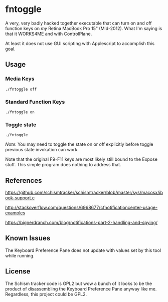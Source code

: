 # fntoggle

A very, very badly hacked together executable that can turn on and off function keys on *my* Retina MacBook Pro 15" (Mid-2012). What I'm saying is that it WORKS4ME and with ControlPlane.

At least it does not use GUI scripting with Applescript to accomplish this goal.

## Usage

### Media Keys

`./fntoggle off`

### Standard Function Keys

`./fntoggle on`

### Toggle state

`./fntoggle`

*Note*: You may need to toggle the state on or off explicitly before toggle previous state invokation can work.

Note that the original F9-F11 keys are most likely still bound to the Expose stuff. This simple program does nothing to address that.

## References

https://github.com/schismtracker/schismtracker/blob/master/sys/macosx/ibook-support.c

http://stackoverflow.com/questions/6968677/cfnotificationcenter-usage-examples

https://bignerdranch.com/blog/notifications-part-2-handling-and-spying/

## Known Issues

The Keyboard Preference Pane does not update with values set by this tool while running. 

## License
The Schism tracker code is GPL2 but wow a bunch of it looks to be the product of disassembling the Keyboard Preference Pane anyway like me. Regardless, this project could be GPL2.
